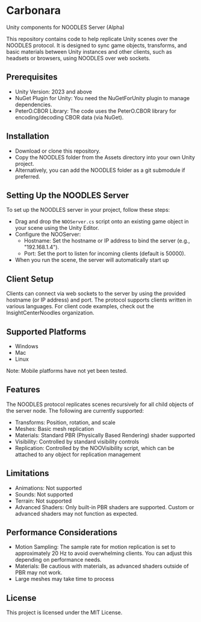 # Carbonara
Unity components for NOODLES Server (Alpha)

This repository contains code to help replicate Unity scenes over the NOODLES protocol. It is designed to sync game objects, transforms, and basic materials between Unity instances and other clients, such as headsets or browsers, using NOODLES over web sockets.

## Prerequisites

- Unity Version: 2023 and above
- NuGet Plugin for Unity: You need the NuGetForUnity plugin to manage dependencies.
- PeterO.CBOR Library: The code uses the PeterO.CBOR library for encoding/decoding CBOR data (via NuGet).

## Installation

- Download or clone this repository.
- Copy the NOODLES folder from the Assets directory into your own Unity project.
- Alternatively, you can add the NOODLES folder as a git submodule if preferred.

## Setting Up the NOODLES Server

To set up the NOODLES server in your project, follow these steps:

- Drag and drop the `NOOServer.cs` script onto an existing game object in your scene using the Unity Editor.
- Configure the NOOServer:
    - Hostname: Set the hostname or IP address to bind the server (e.g., "192.168.1.4").
    - Port: Set the port to listen for incoming clients (default is 50000).
- When you run the scene, the server will automatically start up

## Client Setup

Clients can connect via web sockets to the server by using the provided hostname (or IP address) and port. The protocol supports clients written in various languages. For client code examples, check out the InsightCenterNoodles organization.

## Supported Platforms

- Windows
- Mac
- Linux

Note: Mobile platforms have not yet been tested.

## Features

The NOODLES protocol replicates scenes recursively for all child objects of the server node. The following are currently supported:

- Transforms: Position, rotation, and scale
- Meshes: Basic mesh replication
- Materials: Standard PBR (Physically Based Rendering) shader supported
- Visibility: Controlled by standard visibility controls
- Replication: Controlled by the NOOVisibility script, which can be attached to any object for replication management

## Limitations
- Animations: Not supported
- Sounds: Not supported
- Terrain: Not supported
- Advanced Shaders: Only built-in PBR shaders are supported. Custom or advanced shaders may not function as expected.

## Performance Considerations
- Motion Sampling: The sample rate for motion replication is set to approximately 20 Hz to avoid overwhelming clients. You can adjust this depending on performance needs.
- Materials: Be cautious with materials, as advanced shaders outside of PBR may not work.
- Large meshes may take time to process

## License

This project is licensed under the MIT License.